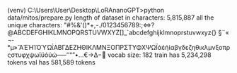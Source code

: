 (venv) C:\Users\User\Desktop\LoRAnanoGPT>python data/mitos/prepare.py
length of dataset in characters: 5,815,887
all the unique characters:
 "#%&'()*+,-./0123456789:;<=>?@ABCDEFGHIKLMNOPQRSTUVWXYZ[\]_`abcdefghijklmnoprstuvwxyz{} §¨«¬­°µ»́΄ΆΈΉΊΌΎΏΐΑΒΓΔΕΖΗΘΙΚΛΜΝΞΟΠΡΣΤΥΦΧΨΩΪάέήίαβγδεζηθικλμνξοπρςστυφχψωϊϋόύώ​–—‘’“”•…€→∆−
vocab size: 182
train has 5,234,298 tokens
val has 581,589 tokens


